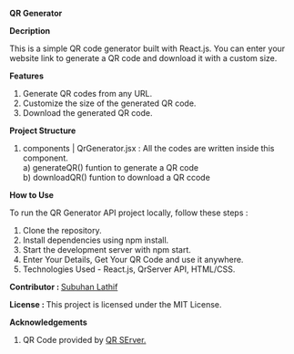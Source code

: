 <b>QR Generator</b>

<b>Decription</b>

This is a simple QR code generator built with React.js. You can enter your website link to generate a QR code and download it with a custom size.

<b>Features</b>

1) Generate QR codes from any URL.
2) Customize the size of the generated QR code.
3) Download the generated QR code.


<b>Project Structure</b>

   1) components
         |
      QrGenerator.jsx : All the codes are written inside this component.<br/>
      a) generateQR() funtion to generate a QR code<br/>
      b) downloadQR() funtion to download a QR ccode<br/>
      

<b>How to Use</b>

To run the QR Generator API project locally, follow these steps :

1) Clone the repository.
2) Install dependencies using npm install.
3) Start the development server with npm start.
4) Enter Your Details, Get Your QR Code and use it anywhere.
5) Technologies Used - React.js, QrServer API, HTML/CSS.

<b>Contributor : </b> <a href="https://subuhanbca.netlify.app/" target="_blank">Subuhan Lathif </a>

<b>License : </b> This project is licensed under the MIT License.

<b>Acknowledgements</b>

1) QR Code provided by <a href="https://api.qrserver.com/" target="_blank">QR SErver.</a>
